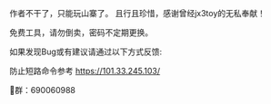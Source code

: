 作者不干了，只能玩山寨了。
且行且珍惜，感谢曾经jx3toy的无私奉献！

免费工具，请勿倒卖，密码不定期更换。

如果发现Bug或有建议请通过以下方式反馈:

防止短路命令参考
https://101.33.245.103/

🐧群：690060988
<a target="_blank" href="https://qm.qq.com/cgi-bin/qm/qr?k=3onc1R5mrJ-cCxyg5CRBmVoF-z0GAIZM&jump_from=webapi&authKey=GxlpydqacHlMOzXXNgnPFIanRygoo4HQ3OR1r49wi4/NCBaXaJ1nUviZtJiHY/GM"></a>



